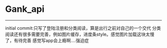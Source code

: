 # Gank_api
----
initial commit:只写了登陆注册和分类阅读，算是出行之前对自己的一个交代
分类阅读还有很多需要完善，例如图片缓存，进度条style。感觉图片加载这块太慢了，有待完善
感觉写app会上瘾啊....强迫症
